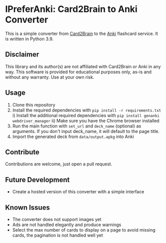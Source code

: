 # IPreferAnki: Card2Brain to Anki Converter
This is a simple converter from [Card2Brain](https://card2brain.ch/) to the [Anki](https://apps.ankiweb.net/) flashcard service. It is written in Python 3.9.

## Disclaimer
This library and its author(s) are not affiliated with Card2Brain or Anki in any way. This software is provided for educational purposes only, as-is and without any warranty. Use at your own risk.

## Usage
1. Clone this repository
2. Install the required dependencies with `pip install -r requirements.txt`
   i) Install the additional required dependencies with `pip install genanki webdriver_manager`
   ii) Make sure you have the Chrome browser installed
3. Run the main function with `set_url` and `deck_name` (optional) as arguments. If you don't input deck_name, it will default to the page title.
4. Import the generated deck from `data/output.apkg` into Anki

## Contribute
Contributions are welcome, just open a pull request.

## Future Development
- Create a hosted version of this converter with a simple interface

## Known Issues
- The converter does not support images yet
- Ads are not handled elegantly and produce warnings
- Select the max number of cards to display on a page to avoid missing cards, the pagination is not handled well yet
